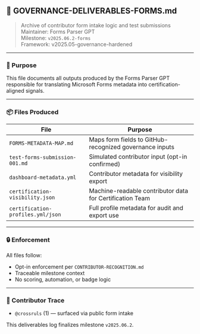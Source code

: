 ## 🧾 GOVERNANCE-DELIVERABLES-FORMS.md

> Archive of contributor form intake logic and test submissions  
> Maintainer: Forms Parser GPT  
> Milestone: `v2025.06.2-forms`  
> Framework: v2025.05-governance-hardened

---

### 📘 Purpose

This file documents all outputs produced by the Forms Parser GPT responsible for translating Microsoft Forms metadata into certification-aligned signals.

---

### 📦 Files Produced

| File | Purpose |
|------|---------|
| `FORMS-METADATA-MAP.md` | Maps form fields to GitHub-recognized governance inputs |
| `test-forms-submission-001.md` | Simulated contributor input (opt-in confirmed) |
| `dashboard-metadata.yml` | Contributor metadata for visibility export |
| `certification-visibility.json` | Machine-readable contributor data for Certification Team |
| `certification-profiles.yml/json` | Full profile metadata for audit and export use |

---

### 🔒 Enforcement

All files follow:
- Opt-in enforcement per `CONTRIBUTOR-RECOGNITION.md`
- Traceable milestone context
- No scoring, automation, or badge logic

---

### 🧠 Contributor Trace

- `@crossruls` (1) — surfaced via public form intake

This deliverables log finalizes milestone `v2025.06.2`.
